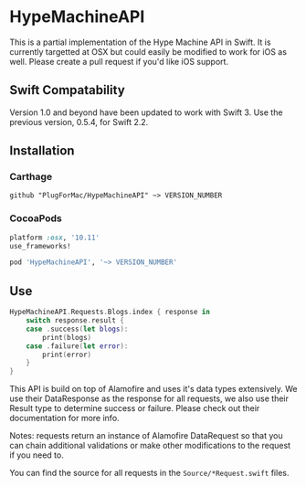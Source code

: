 # HypeMachineAPI

This is a partial implementation of the Hype Machine API in Swift. It is currently targetted at OSX but could easily be modified to work for iOS as well. Please create a pull request if you'd like iOS support.

## Swift Compatability

Version 1.0 and beyond have been updated to work with Swift 3. Use the previous version, 0.5.4, for Swift 2.2. 

## Installation

### Carthage

```ogdl
github "PlugForMac/HypeMachineAPI" ~> VERSION_NUMBER
```

### CocoaPods

```ruby
platform :osx, '10.11'
use_frameworks!

pod 'HypeMachineAPI', '~> VERSION_NUMBER'
```

## Use

```swift
HypeMachineAPI.Requests.Blogs.index { response in
    switch response.result {
    case .success(let blogs):
        print(blogs)
    case .failure(let error):
        print(error)
    }
}
```

This API is build on top of Alamofire and uses it's data types extensively. We use their DataResponse as the response for all requests, we also use their Result type to determine success or failure. Please check out their documentation for more info.

Notes: requests return an instance of Alamofire DataRequest so that you can chain additional validations or make other modifications to the request if you need to.

You can find the source for all requests in the `Source/*Request.swift` files.
